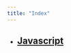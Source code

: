```yaml
---
title: "Index"
---
```


<!-- Index গুলো Alphabetic Order এ রাখা আছে। নতুন Index এড করার সময়ও এটা ঠিক রাখতে হবে। প্রত্যেক Index এর শুরুতে '- ## ' দিতে হবে Bulleted list আর h2 tag রাখার জন্য। -->

-   ## [Javascript](./javascript/index)

